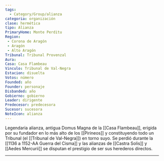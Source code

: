 ```yaml
---
tags:
  - Category/Group/alianza
categoria: organización
clase: hermética
tipo: Alianza
PrimaryHome: Monte Perditu 
Region:
 - Corona de Aragón 
 - Aragón 
 - Alto Aragón 
Tribunal: Tribunal Provenzal 
Aura: 
Casa: Casa Flambeau 
Vinculo: Tribunal de Val-Negra 
Estacion: disuelta 
Votos: número
Founded: año
Founder: personaje
Disbanded: año
Gobierno: gobierno
Leader: dirigente
Predecesor: predecesora
Sucesor: sucesora
NoteIcon: alianza
---
```


Legendaria alianza, antigua Domus Magna de la [[Casa Flambeau]], erigida por su fundador en lo más alto de los [[Pirineos]] y constituyendo todo un Tribunal (el [[Tribunal de Val-Negra]]) en torno suyo. Se perdió durante la [[1136 a 1152-AA Guerra del Cisma]] y las alianzas de [[Castra Solis]] y [[Aedes Mercurii]] se disputan el prestigio de ser sus herederos directos. 

--- 

